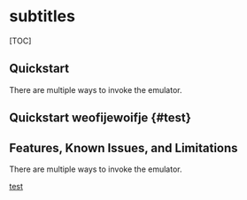 # subtitles
[TOC]
## Quickstart

There are multiple ways to invoke the emulator.


## Quickstart weofijewoifje {#test}
## Features, Known Issues, and Limitations

There are multiple ways to invoke the emulator.


[test](gcr.io/cloud-spanner-emulator/emulator)
